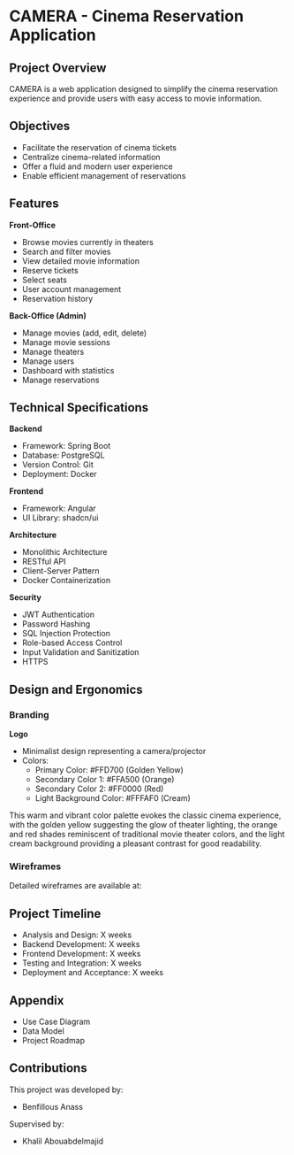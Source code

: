 # CAMERA - Cinema Reservation Application

## Project Overview
CAMERA is a web application designed to simplify the cinema reservation experience and provide users with easy access to movie information.

## Objectives
- Facilitate the reservation of cinema tickets
- Centralize cinema-related information
- Offer a fluid and modern user experience
- Enable efficient management of reservations

## Features
**Front-Office**
- Browse movies currently in theaters
- Search and filter movies
- View detailed movie information
- Reserve tickets
- Select seats
- User account management
- Reservation history

**Back-Office (Admin)**
- Manage movies (add, edit, delete)
- Manage movie sessions
- Manage theaters
- Manage users
- Dashboard with statistics
- Manage reservations

## Technical Specifications
**Backend**
- Framework: Spring Boot
- Database: PostgreSQL
- Version Control: Git
- Deployment: Docker

**Frontend**
- Framework: Angular
- UI Library: shadcn/ui

**Architecture**
- Monolithic Architecture
- RESTful API
- Client-Server Pattern
- Docker Containerization

**Security**
- JWT Authentication
- Password Hashing
- SQL Injection Protection
- Role-based Access Control
- Input Validation and Sanitization
- HTTPS

## Design and Ergonomics
### Branding
**Logo**
- Minimalist design representing a camera/projector
- Colors:
    - Primary Color: #FFD700 (Golden Yellow)
    - Secondary Color 1: #FFA500 (Orange)
    - Secondary Color 2: #FF0000 (Red)
    - Light Background Color: #FFFAF0 (Cream)

This warm and vibrant color palette evokes the classic cinema experience, with the golden yellow suggesting the glow of theater lighting, the orange and red shades reminiscent of traditional movie theater colors, and the light cream background providing a pleasant contrast for good readability.

### Wireframes
Detailed wireframes are available at: 

## Project Timeline
- Analysis and Design: X weeks
- Backend Development: X weeks
- Frontend Development: X weeks
- Testing and Integration: X weeks
- Deployment and Acceptance: X weeks

## Appendix
- Use Case Diagram
- Data Model
- Project Roadmap

## Contributions
This project was developed by:
- Benfillous Anass

Supervised by:
- Khalil Abouabdelmajid
